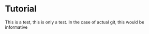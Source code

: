 # Tutorial
This is a test, this is only a test. In the case of actual git, this would be informative
